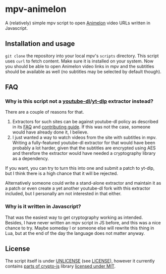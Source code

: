 # mpv-animelon
A (relatively) simple mpv script to open [Animelon](https://animelon.com/) video URLs written in Javascript.

## Installation and usage
`git clone` the repository into your local mpv's `scripts` directory.
This script uses `curl` to fetch content. Make sure it is installed on your system.
Now you should be able to open Animelon video links in mpv and the subtitles should be available as well (no subtitles may be selected by default though).

## FAQ

### Why is this script not a [youtube-dl](https://github.com/ytdl-org/youtube-dl)/[yt-dlp](https://github.com/yt-dlp/yt-dlp) extractor instead?
There are a couple of reasons for that.
1. Extractors for such sites can be against youtube-dl policy as described in its [FAQ](https://github.com/ytdl-org/youtube-dl/blob/master/README.md#can-you-add-support-for-this-anime-video-site-or-site-which-shows-current-movies-for-free)
   and [contributing guide](https://github.com/ytdl-org/youtube-dl/blob/master/CONTRIBUTING.md#adding-support-for-a-new-site).
   If this was not the case, someone would have already done it, I believe.
2. I just wanted a way to watch videos from the site with subtitles in mpv.
   Writing a fully-featured youtube-dl extractor for that would have been probably a lot harder,
   given that the subtitles are encrypted using AES and therefore the extractor would have needed a cryptography library as a dependency.

If you want, you can try to turn this into one and submit a patch to yt-dlp,
but I think there is a high chance that it will be rejected.

Alternatively someone could write a stand-alone extractor and maintain it as a patch
or even create a yet another youtube-dl fork with this extractor included,
but I personally am not interested in that either.

### Why is it written in Javascript?
That was the easiest way to get cryptography working as intended.
Besides, I have never written an mpv script in JS before, and this was a nice chance to try.
Maybe someday I or someone else will rewrite this thing in Lua, but at the end of the day the language does not matter anyway.

## License
The script itself is under [UNLICENSE](http://unlicense.org/) (see [LICENSE](LICENSE)),
however it currently contains [parts of crypto-js](crypto-js) library [licensed under MIT](crypto-js/LICENSE).
